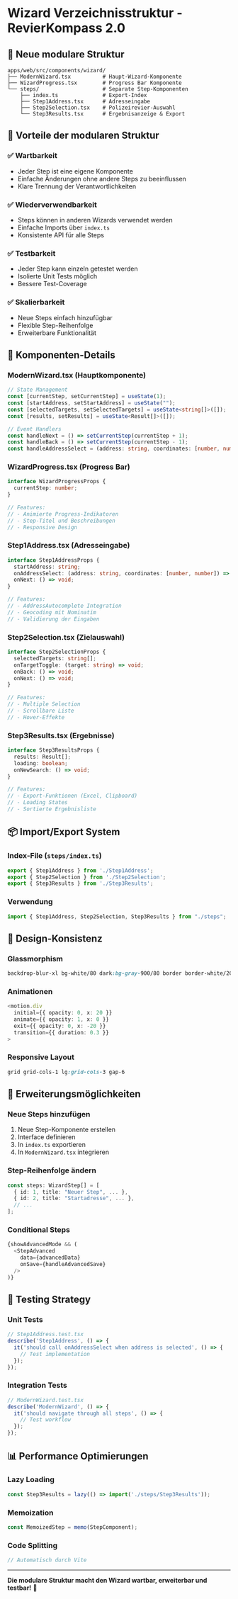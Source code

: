 # Wizard Verzeichnisstruktur - RevierKompass 2.0

## 📁 **Neue modulare Struktur**

```
apps/web/src/components/wizard/
├── ModernWizard.tsx          # Haupt-Wizard-Komponente
├── WizardProgress.tsx        # Progress Bar Komponente
└── steps/                    # Separate Step-Komponenten
    ├── index.ts              # Export-Index
    ├── Step1Address.tsx      # Adresseingabe
    ├── Step2Selection.tsx    # Polizeirevier-Auswahl
    └── Step3Results.tsx      # Ergebnisanzeige & Export
```

## 🎯 **Vorteile der modularen Struktur**

### ✅ **Wartbarkeit**
- Jeder Step ist eine eigene Komponente
- Einfache Änderungen ohne andere Steps zu beeinflussen
- Klare Trennung der Verantwortlichkeiten

### ✅ **Wiederverwendbarkeit**
- Steps können in anderen Wizards verwendet werden
- Einfache Imports über `index.ts`
- Konsistente API für alle Steps

### ✅ **Testbarkeit**
- Jeder Step kann einzeln getestet werden
- Isolierte Unit Tests möglich
- Bessere Test-Coverage

### ✅ **Skalierbarkeit**
- Neue Steps einfach hinzufügbar
- Flexible Step-Reihenfolge
- Erweiterbare Funktionalität

## 🔧 **Komponenten-Details**

### **ModernWizard.tsx** (Hauptkomponente)
```typescript
// State Management
const [currentStep, setCurrentStep] = useState(1);
const [startAddress, setStartAddress] = useState("");
const [selectedTargets, setSelectedTargets] = useState<string[]>([]);
const [results, setResults] = useState<Result[]>([]);

// Event Handlers
const handleNext = () => setCurrentStep(currentStep + 1);
const handleBack = () => setCurrentStep(currentStep - 1);
const handleAddressSelect = (address: string, coordinates: [number, number]) => { ... };
```

### **WizardProgress.tsx** (Progress Bar)
```typescript
interface WizardProgressProps {
  currentStep: number;
}

// Features:
// - Animierte Progress-Indikatoren
// - Step-Titel und Beschreibungen
// - Responsive Design
```

### **Step1Address.tsx** (Adresseingabe)
```typescript
interface Step1AddressProps {
  startAddress: string;
  onAddressSelect: (address: string, coordinates: [number, number]) => void;
  onNext: () => void;
}

// Features:
// - AddressAutocomplete Integration
// - Geocoding mit Nominatim
// - Validierung der Eingaben
```

### **Step2Selection.tsx** (Zielauswahl)
```typescript
interface Step2SelectionProps {
  selectedTargets: string[];
  onTargetToggle: (target: string) => void;
  onBack: () => void;
  onNext: () => void;
}

// Features:
// - Multiple Selection
// - Scrollbare Liste
// - Hover-Effekte
```

### **Step3Results.tsx** (Ergebnisse)
```typescript
interface Step3ResultsProps {
  results: Result[];
  loading: boolean;
  onNewSearch: () => void;
}

// Features:
// - Export-Funktionen (Excel, Clipboard)
// - Loading States
// - Sortierte Ergebnisliste
```

## 📦 **Import/Export System**

### **Index-File** (`steps/index.ts`)
```typescript
export { Step1Address } from './Step1Address';
export { Step2Selection } from './Step2Selection';
export { Step3Results } from './Step3Results';
```

### **Verwendung**
```typescript
import { Step1Address, Step2Selection, Step3Results } from "./steps";
```

## 🎨 **Design-Konsistenz**

### **Glassmorphism**
```css
backdrop-blur-xl bg-white/80 dark:bg-gray-900/80 border border-white/20
```

### **Animationen**
```typescript
<motion.div
  initial={{ opacity: 0, x: 20 }}
  animate={{ opacity: 1, x: 0 }}
  exit={{ opacity: 0, x: -20 }}
  transition={{ duration: 0.3 }}
>
```

### **Responsive Layout**
```css
grid grid-cols-1 lg:grid-cols-3 gap-6
```

## 🚀 **Erweiterungsmöglichkeiten**

### **Neue Steps hinzufügen**
1. Neue Step-Komponente erstellen
2. Interface definieren
3. In `index.ts` exportieren
4. In `ModernWizard.tsx` integrieren

### **Step-Reihenfolge ändern**
```typescript
const steps: WizardStep[] = [
  { id: 1, title: "Neuer Step", ... },
  { id: 2, title: "Startadresse", ... },
  // ...
];
```

### **Conditional Steps**
```typescript
{showAdvancedMode && (
  <StepAdvanced
    data={advancedData}
    onSave={handleAdvancedSave}
  />
)}
```

## 🧪 **Testing Strategy**

### **Unit Tests**
```typescript
// Step1Address.test.tsx
describe('Step1Address', () => {
  it('should call onAddressSelect when address is selected', () => {
    // Test implementation
  });
});
```

### **Integration Tests**
```typescript
// ModernWizard.test.tsx
describe('ModernWizard', () => {
  it('should navigate through all steps', () => {
    // Test workflow
  });
});
```

## 📊 **Performance Optimierungen**

### **Lazy Loading**
```typescript
const Step3Results = lazy(() => import('./steps/Step3Results'));
```

### **Memoization**
```typescript
const MemoizedStep = memo(StepComponent);
```

### **Code Splitting**
```typescript
// Automatisch durch Vite
```

---

**Die modulare Struktur macht den Wizard wartbar, erweiterbar und testbar!** 🎉 